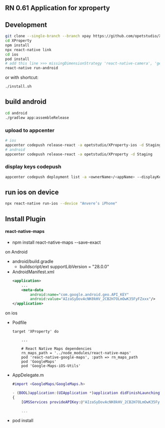 ## RN 0.61 Application for xproperty

## Development
```bash
git clone --single-branch --branch xpay https://github.com/opetstudio/XProperty.git
cd XProperty
npm install
npx react-native link
cd ios
pod install
# add this line >>> missingDimensionStrategy 'react-native-camera', 'general' <<< inside android/app/build.gradle after line "versionName "1.0""
react-native run-android
```
or with shortcut:
```bash
./install.sh
```

## build android

```bash
cd android
./gradlew app:assembleRelease
```

### upload to appcenter

```bash
# ios
appcenter codepush release-react -a opetstudio/XProperty-ios -d Staging
# android
appcenter codepush release-react -a opetstudio/XProperty -d Staging
```

### display keys codepush

```bash
appcenter codepush deployment list -a <ownerName>/<appName> --displayKeys
```


## run ios on device
```bash
npx react-native run-ios --device "Anvere’s iPhone"
```

## Install Plugin
#### react-native-maps

- npm install react-native-maps --save-exact

on Android

- android/build.gradle
    - buildscript/ext
        supportLibVersion = "28.0.0"
- AndroidManifest.xml
    ```xml
    <application>
        ...
        <meta-data
            android:name="com.google.android.geo.API_KEY"
            android:value="AIzaSyDovAcNK0kHV_2CB2H7OLmOwK35FyFZxxx"/>
    </application>
    ```

on ios

- Podfile
    ```
    target 'XProperty' do
        
        ...

        # React Native Maps dependencies
        rn_maps_path = '../node_modules/react-native-maps'
        pod 'react-native-google-maps', :path => rn_maps_path
        pod 'GoogleMaps'
        pod 'Google-Maps-iOS-Utils'
    ```
- AppDelegate.m
    ```m
    #import <GoogleMaps/GoogleMaps.h>

    - (BOOL)application:(UIApplication *)application didFinishLaunchingWithOptions:(NSDictionary *)launchOptions
    {
        [GMSServices provideAPIKey:@"AIzaSyDovAcNK0kHV_2CB2H7OLmOwK35FyFZxxx"];

        ...
    ```
- pod install